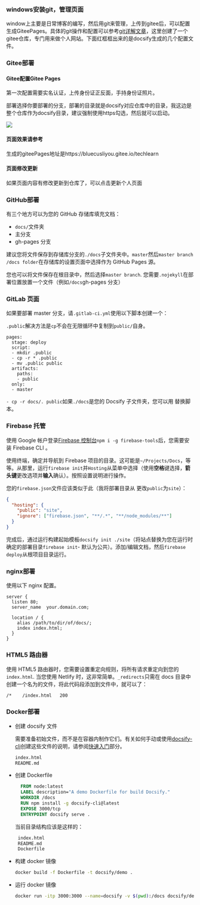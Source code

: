 

### windows安装git，管理页面

window上主要是日常博客的编写，然后用git来管理，上传到gitee后，可以配置生成GiteePages。具体的git操作和配置可以参考[git详解文章](https://blog.csdn.net/liyou123456789/article/details/121411053)，这里创建了一个gitee仓库，专门用来做个人网站。下面红框框出来的是docsify生成的几个配置文件。

### Gitee部署

#### Gitee配置Gitee Pages

第一次配置需要实名认证，上传身份证正反面，手持身份证照片。

部署选择你要部署的分支，部署的目录就是docsify对应仓库中的目录，我这边是整个仓库作为docsify目录，建议强制使用https勾选，然后就可以启动。

<div align=left><img src="/img/gtee_00.png" style="zoom:100%;" />
</div>


#### 页面效果请参考

生成的giteePages地址是https://bluecusliyou.gitee.io/techlearn



#### 页面修改更新

如果页面内容有修改更新到仓库了，可以点击更新个人页面



### GitHub部署

有三个地方可以为您的 GitHub 存储库填充文档：

- `docs/`文件夹
- 主分支
- gh-pages 分支

建议您将文件保存到存储库分支的`./docs`子文件夹中。`master`然后`master branch /docs folder`在存储库的设置页面中选择作为 GitHub Pages 源。


您也可以将文件保存在根目录中，然后选择`master branch`. 您需要`.nojekyll`在部署位置放置一个文件（例如`/docs`gh-pages 分支）



### GitLab 页面

如果要部署 master 分支，请`.gitlab-ci.yml`使用以下脚本创建一个：

`.public`解决方法是`cp`不会在无限循环中复制到`public/`自身。

```
pages:
  stage: deploy
  script:
  - mkdir .public
  - cp -r * .public
  - mv .public public
  artifacts:
    paths:
    - public
  only:
  - master
```

`- cp -r docs/. public`如果`./docs`是您的 Docsify 子文件夹，您可以用 替换脚本。

### Firebase 托管

使用 Google 帐户登录[Firebase 控制台](https://console.firebase.google.com/)`npm i -g firebase-tools`后，您需要安装 Firebase CLI 。

使用终端，确定并导航到 Firebase 项目的目录。这可能是`~/Projects/Docs`，等等。从那里，运行`firebase init`并`Hosting`从菜单中选择（使用**空格**键选择，**箭头键**更改选项并**输入**确认）。按照设置说明进行操作。

您的`firebase.json`文件应该类似于此（我将部署目录从 更改`public`为`site`）：

```json
{
  "hosting": {
    "public": "site",
    "ignore": ["firebase.json", "**/.*", "**/node_modules/**"]
  }
}
```

完成后，通过运行构建起始模板`docsify init ./site`（将站点替换为您在运行时确定的部署目录`firebase init`- 默认为公共）。添加/编辑文档，然后`firebase deploy`从根项目目录运行。

### nginx部署

使用以下 nginx 配置。

```nginx
server {
  listen 80;
  server_name  your.domain.com;

  location / {
    alias /path/to/dir/of/docs/;
    index index.html;
  }
}
```

### HTML5 路由器

使用 HTML5 路由器时，您需要设置重定向规则，将所有请求重定向到您的`index.html`. 当您使用 Netlify 时，这非常简单。`_redirects`只需在 docs 目录中创建一个名为的文件，将此代码段添加到文件中，就可以了：

```sh
/*    /index.html   200
```

### Docker部署

- 创建 docsify 文件

  需要准备初始文件，而不是在容器内制作它们。有关如何手动或使用[docsify-cli](https://github.com/docsifyjs/docsify-cli)创建这些文件的说明，请参阅[快速入门](https://docsify.js.org/#/quickstart)部分。

  ```sh
  index.html
  README.md
  ```

- 创建 Dockerfile

  ```dockerfile
    FROM node:latest
    LABEL description="A demo Dockerfile for build Docsify."
    WORKDIR /docs
    RUN npm install -g docsify-cli@latest
    EXPOSE 3000/tcp
    ENTRYPOINT docsify serve .
  ```

  当前目录结构应该是这样的：

  ```sh
   index.html
   README.md
   Dockerfile
  ```

- 构建 docker 镜像

  ```sh
  docker build -f Dockerfile -t docsify/demo .
  ```

- 运行 docker 镜像

  ```sh
  docker run -itp 3000:3000 --name=docsify -v $(pwd):/docs docsify/demo
  ```

  

